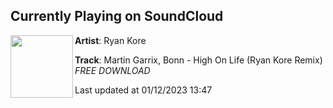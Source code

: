 ## Currently Playing on SoundCloud

[<img align="left" width="100" src="https://i1.sndcdn.com/artworks-BX5jYCbRBTxrWgmN-czdTOQ-t500x500.jpg">](https://soundcloud.com/ryankore/highonlifefull)

**Artist**: Ryan Kore 

**Track**: Martin Garrix, Bonn - High On Life (Ryan Kore Remix) *FREE DOWNLOAD*

Last updated at 01/12/2023 13:47
